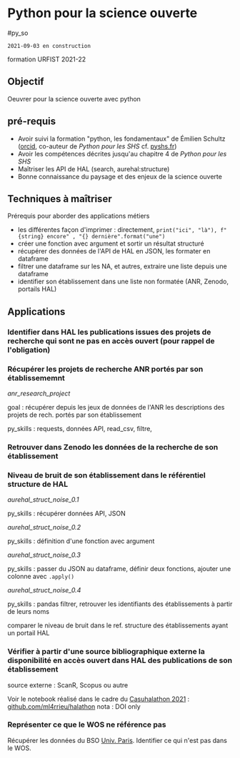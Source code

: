 # Python pour la science ouverte
#py_so

`2021-09-03 en construction`

formation URFIST 2021-22 

## Objectif 

Oeuvrer pour la science ouverte avec python

## pré-requis

- Avoir suivi la formation "python, les fondamentaux" de Émilien Schultz ([orcid](http://orcid.org/0000-0002-6215-3606), co-auteur de _Python pour les SHS_ cf. [pyshs.fr](http://pyshs.fr/))
- Avoir les compétences décrites jusqu'au chapitre 4 de  _Python pour les SHS_
- Maîtriser les API de HAL (search, aurehal:structure)
- Bonne connaissance du paysage et des enjeux de la science ouverte


## Techniques à maîtriser

Prérequis pour aborder des applications métiers

* les différentes façon d'imprimer : directement, `print("ici", "là"), f"{string} encore" , "{} dernière".format("une")`
* créer une fonction avec argument et sortir un résultat structuré
* récupérer des données de l'API de HAL en JSON, les formater en dataframe
* filtrer une dataframe sur les NA, et autres, extraire une liste depuis une dataframe
* identifier son établissement dans une liste non formatée (ANR, Zenodo, portails HAL)
 

## Applications


### Identifier dans HAL les publications issues des projets de recherche qui sont ne pas en accès ouvert (pour rappel de l'obligation)


### Récupérer les projets de recherche ANR portés par son établissememnt

_anr_research_project_

goal : récupérer depuis les jeux de données de l'ANR les descriptions des projets de rech. portés par son établissement

py_skills : requests, données API, read_csv, filtre, 


### Retrouver dans Zenodo les données de la recherche de son établissement



### Niveau de bruit de son établissement dans le référentiel structure de HAL

_aurehal_struct_noise_0.1_

py_skills : récupérer données API, JSON


_aurehal_struct_noise_0.2_

py_skills : définition d'une fonction avec argument

_aurehal_struct_noise_0.3_

py_skills : passer du JSON au dataframe, définir deux fonctions, ajouter une colonne avec `.apply()`

_aurehal_struct_noise_0.4_

py_skills : pandas filtrer, retrouver les identifiants des établissements à partir de leurs noms

comparer le niveau de bruit dans le ref. structure des établissements ayant un portail HAL


### Vérifier à partir d'une source bibliographique externe la disponibilité en accès ouvert dans HAL des publications de son établissement

source externe : ScanR, Scopus ou autre 

Voir le notebook réalisé dans le cadre du [Casuhalathon 2021](https://casuhal2021.sciencesconf.org/resource/page/id/8) :  [github.com/ml4rrieu/halathon](https://github.com/ml4rrieu/halathon)
nota : DOI only

### Représenter ce que le WOS ne référence pas

Récupérer les données du BSO [Univ. Paris](https://github.com/ml4rrieu/bso_univ_paris). Identifier ce qui n'est pas dans le WOS. 
